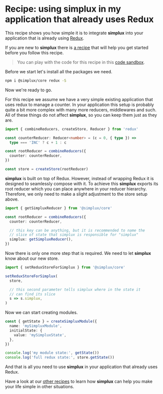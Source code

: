 # Recipe: using **simplux** in my application that already uses Redux

This recipe shows you how simple it is to integrate **simplux** into your application that is already using [Redux](https://redux.js.org/).

If you are new to **simplux** there is [a recipe](../../basics/getting-started#readme) that will help you get started before you follow this recipe.

> You can play with the code for this recipe in this [code sandbox](https://codesandbox.io/s/github/MrWolfZ/simplux/tree/master/recipes/advanced/using-in-redux-application).

Before we start let's install all the packages we need.

```sh
npm i @simplux/core redux -S
```

Now we're ready to go.

For this recipe we assume we have a very simple existing application that uses redux to manage a counter. In your application this setup is probably quite a bit more complex with many more reducers, middlewares and such. All of these things do not affect **simplux**, so you can keep them just as they are.

```ts
import { combineReducers, createStore, Reducer } from 'redux'

const counterReducer: Reducer<number> = (c = 0, { type }) =>
  type === 'INC' ? c + 1 : c

const rootReducer = combineReducers({
  counter: counterReducer,
})

const store = createStore(rootReducer)
```

**simplux** is built on top of Redux. However, instead of wrapping Redux it is designed to seamlessly compose with it. To achieve this **simplux** exports its root reducer which you can place anywhere in your reducer hierarchy. Therefore, we only need to make a slight adjustment to the store setup above.

```ts
import { getSimpluxReducer } from '@simplux/core'

const rootReducer = combineReducers({
  counter: counterReducer,

  // this key can be anything, but it is recommended to name the
  // slice of state that simplux is responsible for "simplux"
  simplux: getSimpluxReducer(),
})
```

Now there is only one more step that is required. We need to let **simplux** know about our new store.

```ts
import { setReduxStoreForSimplux } from '@simplux/core'

setReduxStoreForSimplux(
  store,

  // this second parameter tells simplux where in the state it
  // can find its slice
  s => s.simplux,
)
```

Now we can start creating modules.

```ts
const { getState } = createSimpluxModule({
  name: 'mySimpluxModule',
  initialState: {
    value: 'mySimpluxState',
  },
})

console.log('my module state:', getState())
console.log('full redux state:', store.getState())
```

And that is all you need to use **simplux** in your application that already uses Redux.

Have a look at our [other recipes](../../../../..#recipes) to learn how **simplux** can help you make your life simple in other situations.

